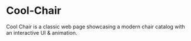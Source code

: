 # Cool-Chair
Cool Chair is a classic web page showcasing a modern chair catalog with an interactive UI &amp; animation.

